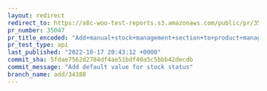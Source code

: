 ```yaml
---
layout: redirect
redirect_to: https://a8c-woo-test-reports.s3.amazonaws.com/public/pr/35047/api/index.html
pr_number: 35047
pr_title_encoded: "Add+manual+stock+management+section+to+product+management+experience"
pr_test_type: api
last_published: "2022-10-17 20:43:12 +0000"
commit_sha: 5fdae7562d2784df4ae51bdf40a5c5bbb42decdb
commit_message: "Add default value for stock status"
branch_name: add/34388
---
```

